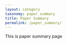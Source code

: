 ```yaml
---
layout: category
taxonomy: paper_summary
title: Paper Summary
permalink: /paper_summary/
---
```

<object data="{{ site.url }}{{ site.baseurl }}/_pdfs/reading-paper.pdf" width="1000" height="1000" type="application/pdf"></object>
This is paper summary page
